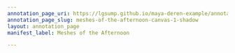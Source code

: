 ```yaml
---
annotation_page_uri: https://lgsump.github.io/maya-deren-example/annotations/meshes-of-the-afternoon-canvas-1-shadow.json
annotation_page_slug: meshes-of-the-afternoon-canvas-1-shadow
layout: annotation_page
manifest_label: Meshes of the Afternoon

---
```

